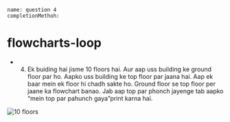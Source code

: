 ```ngMeta
name: question 4
completionMethoh:
```
# flowcharts-loop


- 4) Ek buiding hai jisme 10 floors hai. Aur aap uss building ke ground floor par ho. Aapko uss   building ke top floor par jaana hai. Aap ek baar mein ek floor hi chadh sakte ho. Ground floor se top floor per jaane ka flowchart banao. Jab aap top par phonch jayenge tab aapko “mein top par pahunch gaya”print karna hai.

![10 floors](https://storage.cloud.google.com/ng-curriculum-images/python-flowcharts/loop-worksheet/4.4-question4.png)


